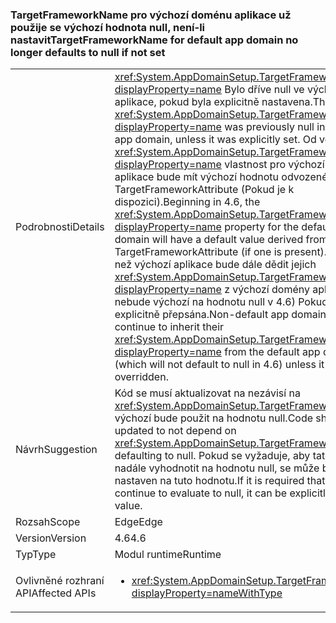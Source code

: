 ### <a name="targetframeworkname-for-default-app-domain-no-longer-defaults-to-null-if-not-set"></a><span data-ttu-id="89dc7-101">TargetFrameworkName pro výchozí doménu aplikace už použije se výchozí hodnota null, není-li nastavit</span><span class="sxs-lookup"><span data-stu-id="89dc7-101">TargetFrameworkName for default app domain no longer defaults to null if not set</span></span>

|   |   |
|---|---|
|<span data-ttu-id="89dc7-102">Podrobnosti</span><span class="sxs-lookup"><span data-stu-id="89dc7-102">Details</span></span>|<span data-ttu-id="89dc7-103"><xref:System.AppDomainSetup.TargetFrameworkName?displayProperty=name> Bylo dříve null ve výchozí doméně aplikace, pokud byla explicitně nastavena.</span><span class="sxs-lookup"><span data-stu-id="89dc7-103">The <xref:System.AppDomainSetup.TargetFrameworkName?displayProperty=name> was previously null in the default app domain, unless it was explicitly set.</span></span> <span data-ttu-id="89dc7-104">Od verze 4.6, <xref:System.AppDomainSetup.TargetFrameworkName?displayProperty=name> vlastnost pro výchozí doménu aplikace bude mít výchozí hodnotu odvozené z TargetFrameworkAttribute (Pokud je k dispozici).</span><span class="sxs-lookup"><span data-stu-id="89dc7-104">Beginning in 4.6, the <xref:System.AppDomainSetup.TargetFrameworkName?displayProperty=name> property for the default app domain will have a default value derived from the TargetFrameworkAttribute (if one is present).</span></span> <span data-ttu-id="89dc7-105">Domény jiné než výchozí aplikace bude dále dědit jejich <xref:System.AppDomainSetup.TargetFrameworkName?displayProperty=name> z výchozí domény aplikace (které nebude výchozí na hodnotu null v 4.6) Pokud není explicitně přepsána.</span><span class="sxs-lookup"><span data-stu-id="89dc7-105">Non-default app domains will continue to inherit their <xref:System.AppDomainSetup.TargetFrameworkName?displayProperty=name> from the default app domain (which will not default to null in 4.6) unless it is explicitly overridden.</span></span>|
|<span data-ttu-id="89dc7-106">Návrh</span><span class="sxs-lookup"><span data-stu-id="89dc7-106">Suggestion</span></span>|<span data-ttu-id="89dc7-107">Kód se musí aktualizovat na nezávisí na <xref:System.AppDomainSetup.TargetFrameworkName> jako výchozí bude použit na hodnotu null.</span><span class="sxs-lookup"><span data-stu-id="89dc7-107">Code should be updated to not depend on <xref:System.AppDomainSetup.TargetFrameworkName> defaulting to null.</span></span> <span data-ttu-id="89dc7-108">Pokud se vyžaduje, aby tato vlastnost nadále vyhodnotit na hodnotu null, se může být explicitně nastaven na tuto hodnotu.</span><span class="sxs-lookup"><span data-stu-id="89dc7-108">If it is required that this property continue to evaluate to null, it can be explicitly set to that value.</span></span>|
|<span data-ttu-id="89dc7-109">Rozsah</span><span class="sxs-lookup"><span data-stu-id="89dc7-109">Scope</span></span>|<span data-ttu-id="89dc7-110">Edge</span><span class="sxs-lookup"><span data-stu-id="89dc7-110">Edge</span></span>|
|<span data-ttu-id="89dc7-111">Version</span><span class="sxs-lookup"><span data-stu-id="89dc7-111">Version</span></span>|<span data-ttu-id="89dc7-112">4.6</span><span class="sxs-lookup"><span data-stu-id="89dc7-112">4.6</span></span>|
|<span data-ttu-id="89dc7-113">Typ</span><span class="sxs-lookup"><span data-stu-id="89dc7-113">Type</span></span>|<span data-ttu-id="89dc7-114">Modul runtime</span><span class="sxs-lookup"><span data-stu-id="89dc7-114">Runtime</span></span>|
|<span data-ttu-id="89dc7-115">Ovlivněné rozhraní API</span><span class="sxs-lookup"><span data-stu-id="89dc7-115">Affected APIs</span></span>|<ul><li><xref:System.AppDomainSetup.TargetFrameworkName?displayProperty=nameWithType></li></ul>|

